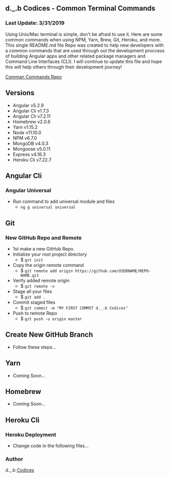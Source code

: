 ## d._.b Codices - Common Terminal Commands
### Last Update: 3/31/2019

Using Unix/Mac terminal is simple, don't be afraid to use it. Here are some common commands when using NPM, Yarn, Brew, Git, Heroku, and more.
This single README.md file Repo was created to help new developers with a common commands that are used through out the development proccess of building Angular apps and other related package managers and Command Line Interfaces (CLI). I will continue to update this file and hope this will help others through their development journey!

[Comman Commands Repo](https://github.com/CodicesTechnology/Common-Commands)

## Versions
* Angular v5.2.9
* Angular Cli v1.7.3 
* Angular Cli v7.2.11
* Homebrew v2.0.6
* Yarn v1.15.2
* Node v11.10.0
* NPM v6.7.0
* MongoDB v4.0.3 
* Mongoose v5.0.11
* Express v4.16.3
* Heroku Cli v7.22.7

## Angular Cli 

### Angular Universal
* Run command to add universal module and files
    * `ng g universal universal`

## Git 

### New GitHub Repo and Remote
* 1st make a new GitHub Repo.
* Initialize your root project directory
    * $ `git init`
* Copy the origin remote command
    * $ `git remote add origin https://github.com/USERNAME/REPO-NAME.git`
* Verify added remote origin
    * $ `git remote -v`
* Stage all your files
    * $ `git add .`
* Commit staged files
    * $ `git commit -m "MY FIRST COMMIT d._.b Codices"`
* Push to remote Repo
    * $ `git push -u origin master`

## Create New GitHub Branch
* Follow these steps...

## Yarn
* Coming Soon...

## Homebrew
* Coming Soon...

## Heroku Cli

### Heroku Deployment
* Change code in the following files...


### Author
d._.b [Codices](https://github.com/CodicesTechnology)